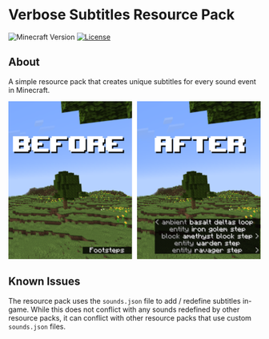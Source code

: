 # Verbose Subtitles Resource Pack
![Minecraft Version](https://img.shields.io/badge/Minecraft%20Version-1.21-blue?style=flat-square)
[![License](https://img.shields.io/github/license/FlamedDogo99/VerboseSubtitles?style=flat-square)](https://github.com/FlamedDogo99/VerboseSubtitles/blob/main/LICENSE)

## About

A simple resource pack that creates unique subtitles for every sound event in Minecraft.


<div align="center">

![Armor](screenshots/preview.png)

</div>

## Known Issues

The resource pack uses the `sounds.json` file to add / redefine subtitles in-game. While this does not conflict with any sounds redefined by other resource packs, it can conflict with other resource packs that use custom `sounds.json` files.
